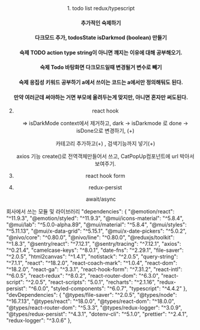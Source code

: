 <div align=center>
1. todo list redux/typescript

#### 추가적인 숙제하기

#### 다크모드 추가, todosState isDarkmod (boolean) 만들기

#### 숙제 TODO action type string이 아니면 꺠지는 이유에 대해 공부해오기.

#### 숙제 Todo 바탕화면 다크모드일때 변경될거 변수로 빼기

#### 숙제 응집성 키워드 공부하기 a에서 쓰이는 코드는 a에서만 정의해둬도 된다.

#### 만약 여러군데 써야하는 거면 부모에 올려두는게 맞지만, 아니면 혼자만 써도된다.

2. react hook
   <!-- => 추가 숙제랑 다다음주까지 ..해오기!!!
   // 취소!!! -->

   => isDarkMode context에서 제거하고, dark -> isDarkmode 로 done -> isDone으로 변경하기, (+)

   카테고리 추가하고(+) , 검색기능까지 넣기(+)

   axios 기능 create()로 전역객체만들어서 쓰고, CatPopUp컴포넌트에
   url 박아서 보여주기.

3. react hook form
4. redux-persist

await/async

</div>

회사에서 쓰는 모듈 및 라이브러리
"dependencies": {
"@emotion/react": "^11.9.3",
"@emotion/styled": "^11.9.3",
"@mui/icons-material": "^5.8.4",
"@mui/lab": "^5.0.0-alpha.89",
"@mui/material": "^5.8.4",
"@mui/styles": "^5.11.13",
"@mui/x-data-grid": "^5.15.1",
"@mui/x-date-pickers": "^5.0.2",
"@nivo/core": "^0.80.0",
"@nivo/line": "^0.80.0",
"@reduxjs/toolkit": "^1.8.3",
"@sentry/react": "^7.12.1",
"@sentry/tracing": "^7.12.1",
"axios": "^0.21.4",
"camelcase-keys": "^8.0.1",
"date-fns": "^2.29.1",
"file-saver": "^2.0.5",
"html2canvas": "^1.4.1",
"notistack": "^2.0.5",
"query-string": "^7.1.1",
"react": "^18.2.0",
"react-coach-mark": "^1.0.4",
"react-dom": "^18.2.0",
"react-ga": "^3.3.1",
"react-hook-form": "^7.31.2",
"react-intl": "^6.0.5",
"react-redux": "^8.0.2",
"react-router-dom": "^6.3.0",
"react-script": "^2.0.5",
"react-scripts": "5.0.1",
"recharts": "^2.1.16",
"redux-persist": "^6.0.0",
"styled-components": "^6.0.7",
"typescript": "^4.4.2"
},
"devDependencies": {
"@types/file-saver": "^2.0.5",
"@types/node": "^16.7.13",
"@types/react": "^18.0.0",
"@types/react-dom": "^18.0.0",
"@types/react-router-dom": "^5.3.3",
"@types/redux-logger": "^3.0.9",
"@types/redux-persist": "^4.3.1",
"dotenv-cli": "^5.1.0",
"prettier": "^2.4.1",
"redux-logger": "^3.0.6"
},
